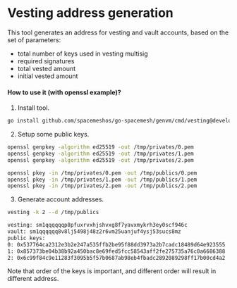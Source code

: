 Vesting address generation
===

This tool generates an address for vesting and vault accounts, based on the set of parameters:
- total number of keys used in vesting multisig
- required signatures
- total vested amount
- initial vested amount

#### How to use it (with openssl example)?

1. Install tool.

```bash
go install github.com/spacemeshos/go-spacemesh/genvm/cmd/vesting@develop
```

2. Setup some public keys.

```bash
openssl genpkey -algorithm ed25519 -out /tmp/privates/0.pem
openssl genpkey -algorithm ed25519 -out /tmp/privates/1.pem
openssl genpkey -algorithm ed25519 -out /tmp/privates/2.pem

openssl pkey -in /tmp/privates/0.pem -out /tmp/publics/0.pem
openssl pkey -in /tmp/privates/1.pem -out /tmp/publics/1.pem
openssl pkey -in /tmp/privates/2.pem -out /tmp/publics/2.pem
```

3. Generate account addresses.

```bash
vesting -k 2 --d /tmp/publics

vesting: sm1qqqqqqp8pfuxrvxhjshvxg8f7yavxmykrh3ey0scf946c
vault: sm1qqqqqq8v8lj5498j48z2r6vm25uanjuf4ysj53sucs8mz
public keys:
0: 0x537764ca2312e3b2e247a535ffb2be95f88dd3973a2b7cadc18489d64e923555
1: 0x857373be04b38b92a450bac8e69fed5fcc58543aff2fe275735a76c0a6686388
2: 0x6c99f84c9e11283f3095b5f57b0687ab98eb4fbadc2892089298ff17b00cd4a2
```

Note that order of the keys is important, and different order will result in different address.






